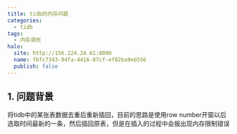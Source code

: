 ```yaml
---
title: tidb的内存问题
categories:
  - tidb
tags:
  - 内存调优
halo:
  site: http://156.224.24.61:8090
  name: f6fc7343-94fa-4416-87cf-ef82ba9eb556
  publish: false
---
```


## 1. 问题背景

将tidb中的某张表数据去重后重新插回，目前的思路是使用row number开窗以后选取时间最新的一条，然后插回原表，但是在插入的过程中会报出现内存限制错误
